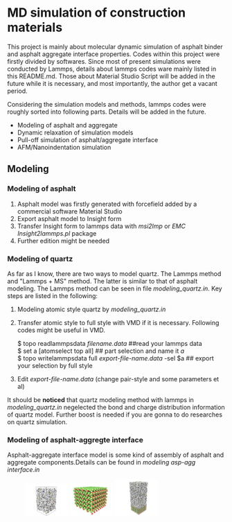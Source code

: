 # MD simulation of construction materials

This project is mainly about molecular dynamic simulation of asphalt binder and asphalt aggregate interface properties. Codes within this project were firstly divided by softwares. Since most of present simulations were conducted by Lammps, details about lammps codes ware mainly listed in this README.md. Those about Material Studio Script will be added in the future while it is necessary, and most importantly, the author get a vacant period.

Considering the simulation models and methods, lammps codes were roughly sorted into following parts. Details will be added in the future.

* Modeling of asphalt and aggregate
* Dynamic relaxation of simulation models
* Pull-off simulation of asphalt/aggregate interface
* AFM/Nanoindentation simulation
## Modeling
### Modeling of asphalt
1. Asphalt model was firstly generated with forcefield added by a commercial software Material Studio
2. Export asphalt model to Insight form
3. Transfer Insight form to lammps data with *msi2lmp* or *EMC Insight2lammps.pl* package
4. Further edition might be needed 
### Modeling of quartz
As far as I know, there are two ways to model quartz. The Lammps method and "Lammps + MS" method. The latter is similar to that of asphalt modeling. The Lammps method can be seen in file *modeling_quartz.in*. Key steps are listed in the following:  
1. Modeling atomic style quartz by *modeling_quartz.in*
2. Transfer atomic style to full style with VMD if it is necessary. Following codes might be useful in VMD.  

    $ topo readlammpsdata *filename.data*  ##read your lammps data  
    $ set a [atomselect top all]  ## part selection and name it *a*  
    $ topo writelammpsdata full *export-file-name.data* -sel $a  ## export your selection by full style
3. Edit *export-file-name.data* (change pair-style and some parameters et al)  

It should be **noticed** that quartz modeling method with lammps in *modeling_quartz.in* negelected the bond and charge distribution information of quartz model. Further boost is needed if you are gonna to do researches on quartz simulation.
### Modeling of asphalt-aggregte interface
Asphalt-aggregate interface model is some kind of assembly of asphalt and aggregate components.Details can be found in *modeling asp-agg interface.in*

<figure class="third">
    <img src="https://raw.githubusercontent.com/ZhaoDu/Molecular-dynamic-simulation/master/Image/asphalt.png"width = "100" alt="asp_agg interface">
    <img src="https://raw.githubusercontent.com/ZhaoDu/Molecular-dynamic-simulation/master/Image/quartz.png"width = "100" alt="asp_agg interface">
    <img src="https://raw.githubusercontent.com/ZhaoDu/Molecular-dynamic-simulation/master/Image/asp-agg%20interface.png"width = "100" alt="asp_agg interface">
</figure>
